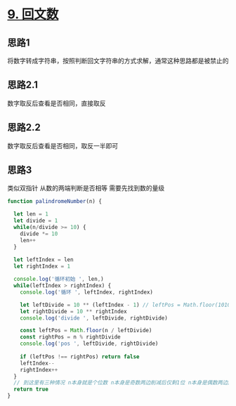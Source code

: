 # [9. 回文数](https://leetcode-cn.com/problems/palindrome-number/)

## 思路1

将数字转成字符串，按照判断回文字符串的方式求解，通常这种思路都是被禁止的

## 思路2.1

数字取反后查看是否相同，直接取反

## 思路2.2

数字取反后查看是否相同，取反一半即可

## 思路3

类似双指针 从数的两端判断是否相等 需要先找到数的量级

```js
function palindromeNumber(n) {

  let len = 1
  let divide = 1
  while(n/divide >= 10) {
    divide *= 10
    len++
  }
  
  let leftIndex = len
  let rightIndex = 1

  console.log('循环初始 ', len,)
  while(leftIndex > rightIndex) {
    console.log('循环 ', leftIndex, rightIndex)

    let leftDivide = 10 ** (leftIndex - 1) // leftPos = Math.floor(10101 / 10 ** (5 - 1))
    let rightDivide = 10 ** rightIndex
    console.log('divide ', leftDivide, rightDivide)

    const leftPos = Math.floor(n / leftDivide)
    const rightPos = n % rightDivide
    console.log('pos ', leftDivide, rightDivide)
    
    if (leftPos !== rightPos) return false
    leftIndex--
    rightIndex++
  }
  // 到这里有三种情况 n本身就是个位数 n本身是奇数两边削减后仅剩1位 n本身是偶数两边削减后变0位 但不管哪种情况 都说明是回文 不是回文的话在while中就return了
  return true
}
```